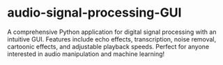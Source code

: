 # audio-signal-processing-GUI
A comprehensive Python application for digital signal processing with an intuitive GUI. Features include echo effects, transcription, noise removal, cartoonic effects, and adjustable playback speeds. Perfect for anyone interested in audio manipulation and machine learning!
